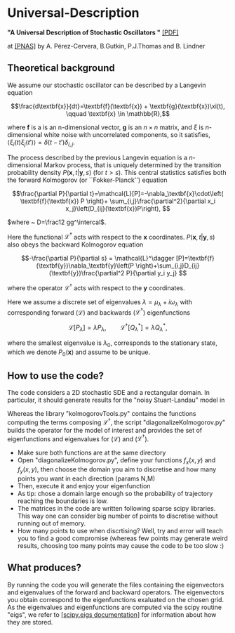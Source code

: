 # Universal-Description

**"A Universal Description of Stochastic Oscillators "** [[PDF]](https://www.pnas.org/doi/reader/10.1073/pnas.2303222120)

at [[PNAS]](https://www.pnas.org/doi/abs/10.1073/pnas.2303222120)
by A. Pérez-Cervera, B.Gutkin, P.J.Thomas and B. Lindner

## Theoretical background

We assume our stochastic oscillator can be described by a Langevin equation

$$\frac{d\textbf{x}}{dt}=\textbf{f}(\textbf{x}) + \textbf{g}(\textbf{x})\xi(t), \qquad \textbf{x} \in \mathbb{R},$$

where $\textbf{f}$ is a is an n-dimensional vector, $\textbf{g}$ is an $n \times n$ matrix, and $\xi$
is $n$-dimensional white noise with uncorrelated components, so it satisfies, $\left\langle \xi_i(t)\xi_j(t') \right\rangle  = \delta(t-t')\delta_{i,j}$.

The process described by the previous Langevin equation is a $n$-dimensional Markov process, that is uniquely determined by the transition probability density $P(\textbf{x},t | \textbf{y},s)$ (for $t>s$). This central statistics satisfies both the forward Kolmogorov (or ``Fokker-Planck'') equation 

$$\frac{\partial P}{\partial t}=\mathcal{L}[P]=-\nabla_\textbf{x}\cdot\left( \textbf{f}(\textbf{x}) P \right)+ \sum_{i,j}\frac{\partial^2}{\partial x_i x_j}\left(D_{ij}(\textbf{x})P\right), $$

$where ~ D=\frac12 gg^\intercal$. 

Here the functional $\mathcal{L}^\dagger$ acts with respect to the $\textbf{x}$ coordinates. $P(\textbf{x},t | \textbf{y},s)$  also obeys the backward Kolmogorov equation 

```math
-\frac{\partial P}{\partial s} = \mathcal{L}^\dagger [P]=\textbf{f}(\textbf{y})\nabla_\textbf{y}\left(P \right)+\sum_{i,j}D_{ij}(\textbf{y})\frac{\partial^2 P}{\partial y_i y_j} 
```
where the operator $\mathcal{L}^\dagger$ acts with respect to the $\textbf{y}$ coordinates.

Here we assume a discrete set of eigenvalues $\lambda=\mu_\lambda+i\omega_\lambda$ with corresponding forward ($\mathcal{L}$) and backwards ($\mathcal{L}^\dagger$) eigenfunctions
```math
\mathcal{L}[P_\lambda]=\lambda P_\lambda,\qquad\mathcal{L}^\dagger [Q^*_{\lambda}]=\lambda Q^*_{\lambda},
```
where the smallest eigenvalue is $\lambda_0$, corresponds to the stationary state, which we denote $P_0(\textbf{x})$ and assume to be unique.


## How to use the code?

The code considers a 2D stochastic SDE and a rectangular domain. In particular, it should generate results for the "noisy Stuart-Landau" model in 

Whereas the library "kolmogorovTools.py" contains the functions computing the terms composing $\mathcal{L}^\dagger$, the script "diagonalizeKolmogorov.py" builds the operator for the model of interest and provides the set of eigenfunctions and eigenvalues for ($\mathcal{L}$) and ($\mathcal{L}^\dagger$).
- Make sure both functions are at the same directory  
- Open "diagonalizeKolmogorov.py", define your functions $f_x (x,y)$ and $f_y (x,y)$, then choose the domain you aim to discretise and how many points you want in each direction (params N,M)
- Then, execute it and enjoy your eigenfunction
- As tip: chose a domain large enough so the probability of trajectory reaching the boundaries is low.
- The matrices in the code are written following sparse scipy libraries. This way one can consider big number of points to discretise without running out of memory.
- How many points to use when discrtising? Well, try and error will teach you to find a good compromise (whereas few points may generate weird results, choosing too many points may cause the code to be too slow :)

## What produces?

By running the code you will generate the files containing the eigenvectors and eigenvalues of the forward and backward operators. The eigenvectors you obtain correspond to the eigenfunctions exaluated on the chosen grid. As the eigenvalues and eigenfunctions are computed via the scipy routine "eigs", we refer to [[scipy.eigs documentation]](https://docs.scipy.org/doc/scipy/reference/generated/scipy.sparse.linalg.eigs.html) for information about how they are stored.

